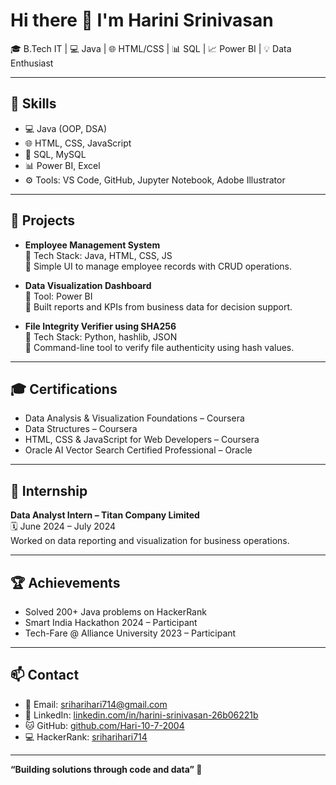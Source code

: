 
<!--
**Hari-10-7-2004/Hari-10-7-2004** is a ✨ _special_ ✨ repository because its `README.md` (this file) appears on your GitHub profile.

Here are some ideas to get you started:

- 🔭 I’m currently working on ...
- 🌱 I’m currently learning ...
- 👯 I’m looking to collaborate on ...
- 🤔 I’m looking for help with ...
- 💬 Ask me about ...
- 📫 How to reach me: ...
- 😄 Pronouns: ...
- ⚡ Fun fact: ...
-->

# Hi there 👋 I'm Harini Srinivasan

🎓 B.Tech IT | 💻 Java | 🌐 HTML/CSS | 📊 SQL | 📈 Power BI | 💡 Data Enthusiast

---

## 🧠 Skills
- 💻 Java (OOP, DSA)
- 🌐 HTML, CSS, JavaScript
- 🧮 SQL, MySQL
- 📊 Power BI, Excel
- ⚙️ Tools: VS Code, GitHub, Jupyter Notebook, Adobe Illustrator

---

## 📂 Projects

- **Employee Management System**  
  🔹 Tech Stack: Java, HTML, CSS, JS  
  🔹 Simple UI to manage employee records with CRUD operations.

- **Data Visualization Dashboard**  
  🔹 Tool: Power BI  
  🔹 Built reports and KPIs from business data for decision support.

- **File Integrity Verifier using SHA256**  
  🔹 Tech Stack: Python, hashlib, JSON  
  🔹 Command-line tool to verify file authenticity using hash values.

---

## 🎓 Certifications
- Data Analysis & Visualization Foundations – Coursera  
- Data Structures – Coursera
- HTML, CSS & JavaScript for Web Developers – Coursera   
- Oracle AI Vector Search Certified Professional – Oracle

---

## 💼 Internship
**Data Analyst Intern – Titan Company Limited**  
🗓️ June 2024 – July 2024  
Worked on data reporting and visualization for business operations.

---

## 🏆 Achievements
- Solved 200+ Java problems on HackerRank  
- Smart India Hackathon 2024 – Participant  
- Tech-Fare @ Alliance University 2023 – Participant  

---

## 📫 Contact

- 📧 Email: sriharihari714@gmail.com  
- 🔗 LinkedIn: [linkedin.com/in/harini-srinivasan-26b06221b](https://linkedin.com/in/harini-srinivasan-26b06221b)  
- 🐱 GitHub: [github.com/Hari-10-7-2004](https://github.com/Hari-10-7-2004)  
- 💻 HackerRank: [sriharihari714](https://www.hackerrank.com/profile/sriharihari714)

---

**“Building solutions through code and data” 🚀**
